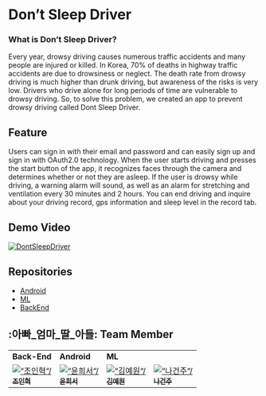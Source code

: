 # Don’t Sleep Driver
### What is Don’t Sleep Driver?
Every year, drowsy driving causes numerous traffic accidents and many people are injured or killed. In Korea, 70% of deaths in highway traffic accidents are due to drowsiness or neglect.
The death rate from drowsy driving is much higher than drunk driving, but awareness of the risks is very low. Drivers who drive alone for long periods of time are vulnerable to drowsy driving.
So, to solve this problem, we created an app to prevent drowsy driving called Dont Sleep Driver.
## Feature
Users can sign in with their email and password and can easily sign up and sign in with OAuth2.0 technology.
When the user starts driving and presses the start button of the app, it recognizes faces through the camera and determines whether or not they are asleep.
If the user is drowsy while driving, a warning alarm will sound, as well as an alarm for stretching and ventilation every 30 minutes and 2 hours.
You can end driving and inquire about your driving record, gps information and sleep level in the record tab.
## Demo Video
[![DontSleepDriver](https://user-images.githubusercontent.com/28949213/160598053-71f9ecef-3304-46b9-bb6c-170dade75c15.png)](https://youtu.be/OeRTsWqkZ1Y)
## Repositories
- [Android](https://github.com/gdsc-seoultech/DontSleepDriver_Android)
- [ML](https://github.com/gdsc-seoultech/DontSleepDriver_ML)
- [BackEnd](https://github.com/gdsc-seoultech/DontSleepDriver_Back)
## :아빠_엄마_딸_아들: Team Member
<table algin=“center”>
   <tr>
      <td colspan=“2" align=“center”><strong>Back-End</strong></td>
      <td colspan=“1" align=“center”><strong>Android</strong></td>
      <td colspan=“1" align=“center”><strong>ML</strong></td>
   </tr>
  <tr>
     <td align=“center”>
        <a href=“https://github.com/InHyeok-J”><img src=“https://avatars.githubusercontent.com/u/28949213?v=4” width=“150px” alt=“조인혁“/><br /><sub><b>조인혁</b></sub></a>
     </td>
    <td align=“center”>
    <a href=“https://github.com/ehrwk”><img src=“https://avatars.githubusercontent.com/u/81352045?v=4” width=“150px;” alt=“윤희서“/><br /><sub><b>윤희서</b></sub></a><br />
    </td>
     <td align=“center”>
        <a href=“https://github.com/comye1”><img src=“https://avatars.githubusercontent.com/u/50735594?v=4” width=“150px” alt=“김예원“/><br /><sub><b>김예원</b></sub></a>
     </td>
     <td align=“center”>
        <a href=“https://github.com/keonju2”><img src=“https://avatars.githubusercontent.com/u/54880474?v=4” width=“150px” alt=“나건주“/><br /><sub><b>나건주</b></sub></a>
  <tr>
</table>
